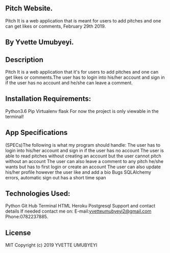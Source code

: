 ## Pitch Website.
Pitch It is a web application that is meant for users to add pitches and one can get likes or comments, February 29th 2019.
## By Yvette Umubyeyi.

## Description
Pitch It is a web application that it's for users to add pitches and one can get likes or comments.The user has to login into his/her account and sign in if the user has no account and he/she can leave a comment.

## Installation Requirements:
Python3.6
Pip
Virtualenv
flask
For now the project is only viewable in the terminal!

## App Specifications
(SPECs)The following is what my program should handle:
The user has to login into his/her account and sign in if the user has no account
The user is able to read pitches without creating an account but the user cannot pitch without an account
The user can also leave a comment to any pitch he/she wants but has to first login or create an account
The user can also update his/her profile however the user like and add a bio
Bugs
SQLAlchemy errors, automatic sign out has a short time span

## Technologies Used:
Python
Git Hub
Terminal
HTML
Heroku
Postgresql
Support and contact details
If needed contact me on: E-mail:yvetteumubyeyi2@gmail.com Phone:0782237885.

## License
MIT Copyright (c) 2019 YVETTE UMUBYEYI
